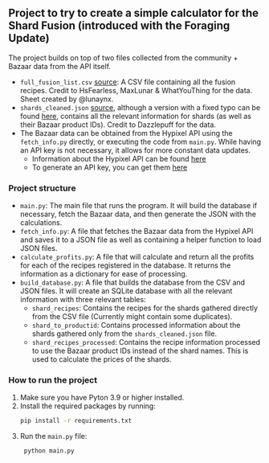 ## Project to try to create a simple calculator for the Shard Fusion (introduced with the Foraging Update)

The project builds on top of two files collected from the community + Bazaar data from the API itself.
- `full_fusion_list.csv` [source](https://docs.google.com/spreadsheets/d/1yI5CLNYY2h_yzKaB0cFDUZQ_BdKQg8UUsjEDYCqV7Po/edit?usp=sharing): A CSV file containing all the fusion recipes. Credit to HsFearless, MaxLunar & WhatYouThing for the data. Sheet created by @lunaynx.
- `shards_cleaned.json` [source](https://github.com/Dazzlepuff/HypixelShardOptimizer), although a version with a fixed typo can be found [here](https://github.com/Lukasaurus11/HypixelShardOptimizer), contains all the relevant information for shards (as well as their Bazaar product IDs). Credit to Dazzlepuff for the data.
- The Bazaar data can be obtained from the Hypixel API using the `fetch_info.py` directly, or executing the code from `main.py`. While having an API key is not necessary, it allows for more constant data updates.
  - Information about the Hypixel API can be found [here](https://api.hypixel.net/#tag/SkyBlock/paths/~1v2~1skyblock~1auctions_ended/get)
  - To generate an API key, you can get them [here](https://developer.hypixel.net/)

### Project structure
- `main.py`: The main file that runs the program. It will build the database if necessary, fetch the Bazaar data, and then generate the JSON with the calculations.
- `fetch_info.py`: A file that fetches the Bazaar data from the Hypixel API and saves it to a JSON file as well as containing a helper function to load JSON files.
- `calculate_profits.py`: A file that will calculate and return all the profits for each of the recipes registered in the database. It returns the information as a dictionary for ease of processing.
- `build_database.py`: A file that builds the database from the CSV and JSON files. It will create an SQLite database with all the relevant information with three relevant tables:
  - `shard_recipes`: Contains the recipes for the shards gathered directly from the CSV file (Currently might contain some duplicates).
  - `shard_to_productid`: Contains processed information about the shards gathered only from the `shards_cleaned.json` file.
  - `shard_recipes_processed`: Contains the recipe information processed to use the Bazaar product IDs instead of the shard names. This is used to calculate the prices of the shards.

### How to run the project
1. Make sure you have Pyton 3.9 or higher installed.
2. Install the required packages by running:
   ```bash
   pip install -r requirements.txt
   ```
3. Run the `main.py` file:
   ```bash
    python main.py
    ```
